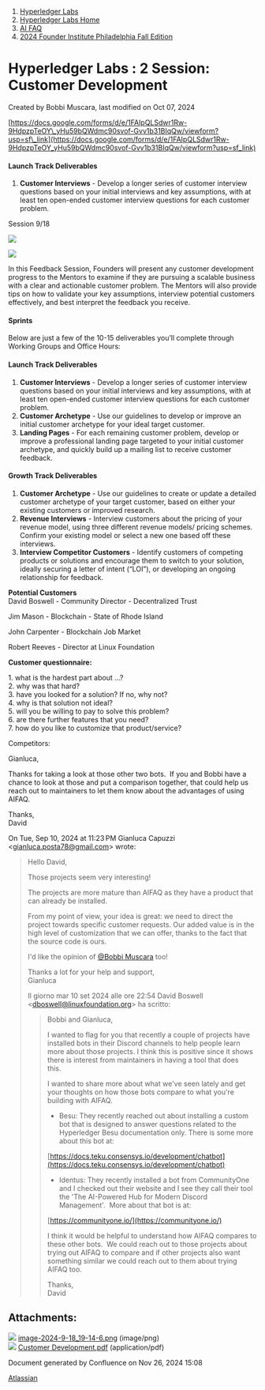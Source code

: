 1. [Hyperledger Labs](index.html)
2. [Hyperledger Labs Home](Hyperledger-Labs-Home_20283400.html)
3. [AI FAQ](AI-FAQ_20290949.html)
4. [2024 Founder Institute Philadelphia Fall Edition](2024-Founder-Institute-Philadelphia-Fall-Edition_20291388.html)

# Hyperledger Labs : 2 Session: Customer Development

Created by Bobbi Muscara, last modified on Oct 07, 2024

[https://docs.google.com/forms/d/e/1FAIpQLSdwr1Rw-9HdpzpTeOY\_yHu59bQWdmc90svof-Gvv1b31BIqQw/viewform?usp=sf\_link](https://docs.google.com/forms/d/e/1FAIpQLSdwr1Rw-9HdpzpTeOY_yHu59bQWdmc90svof-Gvv1b31BIqQw/viewform?usp=sf_link)

#### Launch Track Deliverables

1. **Customer Interviews** - Develop a longer series of customer interview questions based on your initial interviews and key assumptions, with at least ten open-ended customer interview questions for each customer problem.

Session 9/18

![](attachments/20291391/20294931.png?height=250)

[![](attachments/thumbnails/20291391/20294932)](attachments/20291391/20294932.pdf)

In this Feedback Session, Founders will present any customer development progress to the Mentors to examine if they are pursuing a scalable business with a clear and actionable customer problem. The Mentors will also provide tips on how to validate your key assumptions, interview potential customers effectively, and best interpret the feedback you receive.

#### Sprints

Below are just a few of the 10-15 deliverables you’ll complete through Working Groups and Office Hours:

#### Launch Track Deliverables

1. **Customer Interviews** - Develop a longer series of customer interview questions based on your initial interviews and key assumptions, with at least ten open-ended customer interview questions for each customer problem.
2. **Customer Archetype** - Use our guidelines to develop or improve an initial customer archetype for your ideal target customer.
3. **Landing Pages** - For each remaining customer problem, develop or improve a professional landing page targeted to your initial customer archetype, and quickly build up a mailing list to receive customer feedback.

#### Growth Track Deliverables

1. **Customer Archetype** - Use our guidelines to create or update a detailed customer archetype of your target customer, based on either your existing customers or improved research.
2. **Revenue Interviews** - Interview customers about the pricing of your revenue model, using three different revenue models/ pricing schemes. Confirm your existing model or select a new one based off these interviews.
3. **Interview Competitor Customers** - Identify customers of competing products or solutions and encourage them to switch to your solution, ideally securing a letter of intent (“LOI”), or developing an ongoing relationship for feedback.

**Potential Customers**  
David Boswell - Community Director - Decentralized Trust

Jim Mason - Blockchain - State of Rhode Island

John Carpenter - Blockchain Job Market

Robert Reeves - Director at Linux Foundation

**Customer questionnaire:**

1\. what is the hardest part about …?  
2\. why was that hard?  
3\. have you looked for a solution? If no, why not?  
4\. why is that solution not ideal?  
5\. will you be willing to pay to solve this problem?  
6\. are there further features that you need?  
7\. how do you like to customize that product/service?

Competitors:

Gianluca,

Thanks for taking a look at those other two bots.  If you and Bobbi have a chance to look at those and put a comparison together, that could help us reach out to maintainers to let them know about the advantages of using AIFAQ. 

Thanks,  
David

On Tue, Sep 10, 2024 at 11:23 PM Gianluca Capuzzi &lt;[gianluca.posta78@gmail.com](mailto:gianluca.posta78@gmail.com)&gt; wrote:

> Hello David,
> 
> Those projects seem very interesting! 
> 
> The projects are more mature than AIFAQ as they have a product that can already be installed.
> 
> From my point of view, your idea is great: we need to direct the project towards specific customer requests. Our added value is in the high level of customization that we can offer, thanks to the fact that the source code is ours.
> 
> I'd like the opinion of [@Bobbi Muscara](mailto:bobbi@ledgeracademy.com) too!
> 
> Thanks a lot for your help and support,  
Gianluca
> 
> Il giorno mar 10 set 2024 alle ore 22:54 David Boswell &lt;[dboswell@linuxfoundation.org](mailto:dboswell@linuxfoundation.org)&gt; ha scritto:
> 
> > Bobbi and Gianluca,
> > 
> > I wanted to flag for you that recently a couple of projects have installed bots in their Discord channels to help people learn more about those projects. I think this is positive since it shows there is interest from maintainers in having a tool that does this.  
> > 
> > I wanted to share more about what we've seen lately and get your thoughts on how those bots compare to what you're building with AIFAQ.
> > 
> > * Besu: They recently reached out about installing a custom bot that is designed to answer questions related to the Hyperledger Besu documentation only. There is some more about this bot at:
> > 
> > [https://docs.teku.consensys.io/development/chatbot](https://docs.teku.consensys.io/development/chatbot)
> > 
> > * Identus: They recently installed a bot from CommunityOne and I checked out their website and I see they call their tool the 'The AI-Powered Hub for Modern Discord Management'.  More about that bot is at:
> > 
> > [https://communityone.io/](https://communityone.io/)
> > 
> > I think it would be helpful to understand how AIFAQ compares to these other bots.  We could reach out to those projects about trying out AIFAQ to compare and if other projects also want something similar we could reach out to them about trying AIFAQ too.
> > 
> > Thanks,  
David

## Attachments:

![](images/icons/bullet_blue.gif) [image-2024-9-18\_19-14-6.png](attachments/20291391/20294931.png) (image/png)  
![](images/icons/bullet_blue.gif) [Customer Development.pdf](attachments/20291391/20294932.pdf) (application/pdf)

Document generated by Confluence on Nov 26, 2024 15:08

[Atlassian](http://www.atlassian.com/)
